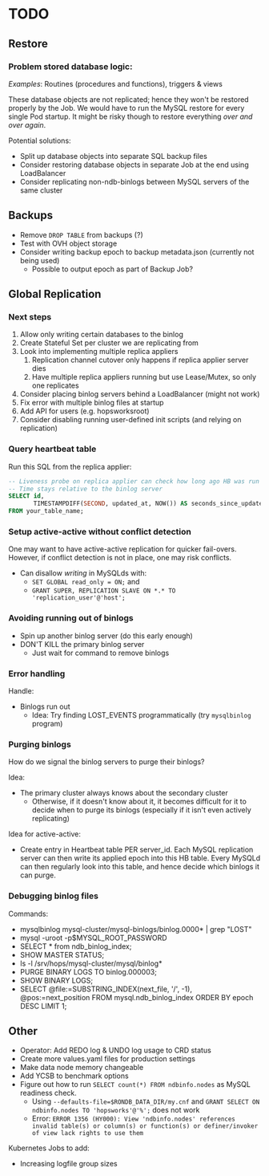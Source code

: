 # TODO

## Restore

### Problem stored database logic:

*Examples*: Routines (procedures and functions), triggers & views

These database objects are not replicated; hence they won't be restored properly by the Job. We would have to run the
MySQL restore for every single Pod startup. It might be risky though to restore everything *over and over again*.

Potential solutions:
- Split up database objects into separate SQL backup files
- Consider restoring database objects in separate Job at the end using LoadBalancer
- Consider replicating non-ndb-binlogs between MySQL servers of the same cluster

## Backups

- Remove `DROP TABLE` from backups (?)
- Test with OVH object storage
- Consider writing backup epoch to backup metadata.json (currently not being used)
  - Possible to output epoch as part of Backup Job?

## Global Replication

### Next steps

1. Allow only writing certain databases to the binlog
2. Create Stateful Set per cluster we are replicating from
3. Look into implementing multiple replica appliers
   1. Replication channel cutover only happens if replica applier server dies
   2. Have multiple replica appliers running but use Lease/Mutex, so only one replicates
4. Consider placing binlog servers behind a LoadBalancer (might not work)
5. Fix error with multiple binlog files at startup
6. Add API for users (e.g. hopsworksroot)
7. Consider disabling running user-defined init scripts (and relying on replication)

### Query heartbeat table

Run this SQL from the replica applier:
```sql
-- Liveness probe on replica applier can check how long ago HB was run
-- Time stays relative to the binlog server
SELECT id, 
       TIMESTAMPDIFF(SECOND, updated_at, NOW()) AS seconds_since_update
FROM your_table_name;
```

### Setup active-active without conflict detection

One may want to have active-active replication for quicker fail-overs. However,
if conflict detection is not in place, one may risk conflicts.

- Can disallow *writing* in MySQLds with:
  - `SET GLOBAL read_only = ON;` and
  - `GRANT SUPER, REPLICATION SLAVE ON *.* TO 'replication_user'@'host';`

### Avoiding running out of binlogs

- Spin up another binlog server (do this early enough)
- DON'T KILL the primary binlog server
  - Just wait for command to remove binlogs

### Error handling

Handle:
- Binlogs run out
  - Idea: Try finding LOST_EVENTS programmatically (try `mysqlbinlog` program)

### Purging binlogs

How do we signal the binlog servers to purge their binlogs?

Idea:
- The primary cluster always knows about the secondary cluster
  - Otherwise, if it doesn't know about it, it becomes difficult for it to
    decide when to purge its binlogs (especially if it isn't even actively replicating)

Idea for active-active:
- Create entry in Heartbeat table PER server_id. Each MySQL replication server can then
    write its applied epoch into this HB table. Every MySQLd can then regularly look
    into this table, and hence decide which binlogs it can purge.

### Debugging binlog files

Commands:
- mysqlbinlog mysql-cluster/mysql-binlogs/binlog.0000* | grep "LOST"
- mysql -uroot -p$MYSQL_ROOT_PASSWORD
- SELECT * from ndb_binlog_index;
- SHOW MASTER STATUS;
- ls -l /srv/hops/mysql-cluster/mysql/binlog*
- PURGE BINARY LOGS TO binlog.000003;
- SHOW BINARY LOGS;
- SELECT @file:=SUBSTRING_INDEX(next_file, '/', -1),
    @pos:=next_position
    FROM mysql.ndb_binlog_index
    ORDER BY epoch DESC LIMIT 1;

## Other

- Operator: Add REDO log & UNDO log usage to CRD status
- Create more values.yaml files for production settings
- Make data node memory changeable
- Add YCSB to benchmark options
- Figure out how to run `SELECT count(*) FROM ndbinfo.nodes` as MySQL readiness check.
  - Using  `--defaults-file=$RONDB_DATA_DIR/my.cnf` and `GRANT SELECT ON ndbinfo.nodes TO 'hopsworks'@'%';` does not work
  - Error: `ERROR 1356 (HY000): View 'ndbinfo.nodes' references invalid table(s) or column(s) or function(s) or definer/invoker of view lack rights to use them`

Kubernetes Jobs to add:
- Increasing logfile group sizes
